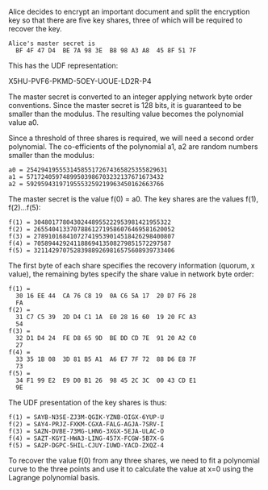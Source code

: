 
Alice decides to encrypt an important document and split the encryption key so that
there are five key shares, three of which will be required to recover the key.

~~~~
Alice's master secret is
  BF 4F 47 D4  BE 7A 98 3E  B8 98 A3 A8  45 8F 51 7F
~~~~

This has the UDF representation:

X5HU-PVF6-PKMD-5OEY-UOUE-LD2R-P4

The master secret is converted to an integer applying network byte order conventions.
Since the master secret is 128 bits, it is guaranteed to be smaller than the modulus.
The resulting value becomes the polynomial value a0.

Since a threshold of three shares is required, we will need a second order polynomial.
The co-efficients of the polynomial a1, a2 are random numbers smaller than the 
modulus:

~~~~
a0 = 254294195553145855172674365825355829631
a1 = 57172405974899503986703232137671673432
a2 = 59295943197195553259219963450162663766
~~~~

The master secret is the value f(0) = a0. The key shares are the values f(1), f(2)...f(5):

~~~~
f(1) = 30480177804302448955222953981421955322
f(2) = 265540413370788612719586076469581620052
f(3) = 278910168410727419539014518426298400807
f(4) = 70589442924118869413508279851572297587
f(5) = 321142970752839889269816575608939733406
~~~~

The first byte of each share specifies the recovery information (quorum, x value), the
remaining bytes specify the share value in network byte order:

~~~~
f(1) = 
  30 16 EE 44  CA 76 C8 19  0A C6 5A 17  20 D7 F6 28
  FA
f(2) = 
  31 C7 C5 39  2D D4 C1 1A  E0 28 16 60  19 20 FC A3
  54
f(3) = 
  32 D1 D4 24  FE D8 65 9D  BE DD CD 7E  91 20 A2 C0
  27
f(4) = 
  33 35 1B 08  3D 81 B5 A1  A6 E7 7F 72  88 D6 E8 7F
  73
f(5) = 
  34 F1 99 E2  E9 D0 B1 26  98 45 2C 3C  00 43 CD E1
  9E
~~~~

The UDF presentation of the key shares is thus:

~~~~
f(1) = SAYB-N3SE-ZJ3M-QGIK-YZNB-OIGX-6YUP-U
f(2) = SAY4-PRJZ-FXKM-CGXA-FALG-AGJA-7SRV-I
f(3) = SAZN-DVBE-73MG-LHN6-3XGX-5EJA-ULAC-O
f(4) = SAZT-KGYI-HWA3-LING-457X-FCGW-5B7X-G
f(5) = SA2P-DGPC-5HIL-CJUY-IUWD-YACD-ZXQZ-4
~~~~

To recover the value f(0) from any three shares, we need to fit a polynomial curve to 
the three points and use it to calculate the value at x=0 using the Lagrange polynomial
basis.
